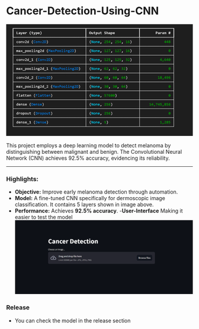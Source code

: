 # Cancer-Detection-Using-CNN

![My Image](images/model-summary.png "Model Summary")

This project employs a deep learning model to detect melanoma by distinguishing between malignant and benign. The Convolutional Neural Network (CNN) achieves 92.5% accuracy, evidencing its reliability.

---

### **Highlights:**
- **Objective:** Improve early melanoma detection through automation.
- **Model:** A fine-tuned CNN specifically for dermoscopic image classification. It contains 5 layers shown in image above.
- **Performance:** Achieves **92.5% accuracy**.
-**User-Interface** Making it easier to test the model
![My Image](images/ui.png "User Interface")

###  Release
- You can check the model in the release section
